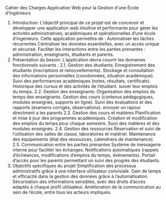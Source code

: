 Cahier des Charges 
                       Application Web pour la Gestion d'une École d'Ingénieurs
1. Introduction:
L’objectif principal de ce projet est de concevoir et développer une application web intuitive et performante pour gérer les activités administratives, académiques et opérationnelles d’une école d’ingénieurs.
Cette application permettra de :
Automatiser les tâches récurrentes
Centraliser les données essentielles, avec un accès unique et sécurisé.
Faciliter les interactions entre les parties prenantes : administration, enseignants, étudiants et parents.
2. Présentation du besoin:
L’application devra couvrir les domaines fonctionnels suivants :
2.1. Gestion des étudiants:
Enregistrement des étudiants (inscriptions et renouvellements).
Stockage et consultation des informations personnelles (coordonnées, situation académique).
Suivi des performances académiques (notes, résultats, certificats).
Historique des cursus et des activités de l’étudiant.
suiver leur emplois du temps.
2.2. Gestion des enseignants:
Organisation des emplois du temps des enseignants.
Gestion des cours (contenus pédagogiques, modules enseignés, supports en ligne).
Suivi des évaluations et des rapports (examens corrigés, observations).
envoyer un rapour directment a les parents
2.3. Gestion des cours et matières
Planification et mise à jour des programmes académiques.
Création et modification des emplois du temps pour chaque semestre.
Suivi des matières et des modules enseignés.
2.4. Gestion des ressources
Réservation et suivi de l’utilisation des salles de classe, laboratoires et matériel.
Maintenance des équipements (état des ressources, calendriers de maintenance).
2.5. Communication entre les parties prenantes
Système de messagerie interne pour faciliter les échanges.
Notifications automatiques (rappels d’échéances, modifications d’emplois du temps, événements).
Portail d’accès pour les parents permettant un suivi des progrès des étudiants.
3. Objectifs spécifiques du projet
Simplification des processus administratifs grâce à une interface utilisateur conviviale.
Gain de temps et efficacité dans la gestion des données grâce à l’automatisation.
Sécurisation des informations sensibles, avec des droits d’accès adaptés à chaque profil utilisateur.
Amélioration de la communication au sein de l’école, entre tous les acteurs impliqués.

